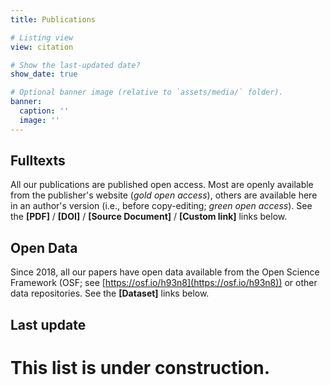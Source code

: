 ```yaml
---
title: Publications

# Listing view
view: citation

# Show the last-updated date?
show_date: true

# Optional banner image (relative to `assets/media/` folder).
banner:
  caption: ''
  image: ''
---
```


## **Fulltexts**
All our publications are published open access. Most are openly available from the publisher's website (*gold open access*), others are available here in an author's version (i.e., before copy-editing; *green open access*). See the **[PDF]** / **[DOI]** / **[Source Document]** / **[Custom link]** links below.

## **Open Data**
Since 2018, all our papers have open data available from the Open Science Framework (OSF; see [https://osf.io/h93n8](https://osf.io/h93n8)) or other data repositories. See the **[Dataset]** links below.

## **Last update**
<div id="current_date"></p>
<script>
date = new Date();
year = date.getFullYear();
month = date.getMonth() + 1;
day = date.getDate();
document.getElementById("current_date").innerHTML = month + "/" + day + "/" + year + " (m/d/y)";
</script>

# **This list is under construction**.

<br />
<br />
